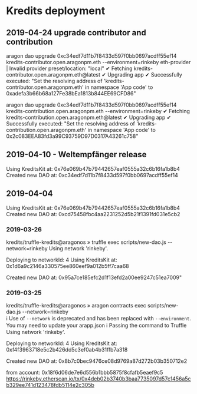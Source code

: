 # Kredits deployment

## 2019-04-24 upgrade contributor and contribution

aragon dao upgrade 0xc34edf7d11b7f8433d597f0bb0697acdff55ef14 kredits-contributor.open.aragonpm.eth --environment=rinkeby
eth-provider | Invalid provider preset/location: "local"
 ✔ Fetching kredits-contributor.open.aragonpm.eth@latest
 ✔ Upgrading app
 ✔ Successfully executed: "Set the resolving address of 'kredits-contributor.open.aragonpm.eth' in namespace 'App code' to 0xadefa3b66b68a127Fe38bEa1813b844EE69CFD86"


aragon dao upgrade 0xc34edf7d11b7f8433d597f0bb0697acdff55ef14 kredits-contribution.open.aragonpm.eth --environment=rinkeby
 ✔ Fetching kredits-contribution.open.aragonpm.eth@latest
 ✔ Upgrading app
 ✔ Successfully executed: "Set the resolving address of 'kredits-contribution.open.aragonpm.eth' in namespace 'App code' to 0x2c083EEA83fd3a99C93759D97D0317A43261c758"

## 2019-04-10 - Weltempfänger release

Using KreditsKit at: 0x76e069b47b79442657eaf0555a32c6b16fa1b8b4
Created new DAO at: 0xc34edf7d11b7f8433d597f0bb0697acdff55ef14

## 2019-04-04

Using KreditsKit at: 0x76e069b47b79442657eaf0555a32c6b16fa1b8b4
Created new DAO at: 0xcd75458fbc4aa2231252d5b21f1391fd031e5cb2

### 2019-03-26

kredits/truffle-kredits@aragonos  » truffle exec scripts/new-dao.js --network=rinkeby
Using network 'rinkeby'.

Deploying to networkId: 4
Using KreditsKit at: 0x1d6a9c2146a330575ee860eef9a012b5ff7caa68

Created new DAO at: 0x95a7ce185efc2d1f13efd2a00ee9247c51ea7009"


### 2019-03-25

kredits/truffle-kredits@aragonos  » aragon contracts exec scripts/new-dao.js --network=rinkeby               
 ℹ Use of `--network` is deprecated and has been replaced with `--environment`. You may need to update your arapp.json
 ℹ Passing the command to Truffle
Using network 'rinkeby'.

Deploying to networkId: 4
Using KreditsKit at: 0xf4f3963718e5c2b426dd5c3ef0ab4b31ffb7a318

Created new DAO at: 0x8b7c0bec9476ce08d9769a87d272b03b350712e2

from account: 0x18f6d06de7e6d556b1bbb5875f8cfafb5eaef9c5
https://rinkeby.etherscan.io/tx/0x4deb02b3740b3baa7735097d57c1456a5cb329ee741d123478fdb5114e2c305b
